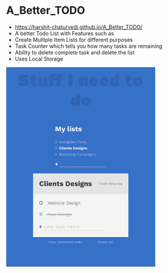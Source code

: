 # A_Better_TODO
- https://harshit-chaturvedi.github.io/A_Better_TODO/
- A better Todo List with Features such as
- Create Multiple Item Lists for different purposes
- Task Counter which tells you how many tasks are remaining
- Ability to delete complete task and delete the list
- Uses Local Storage

<img src="/A%20better%20todo.png" width="400px">
